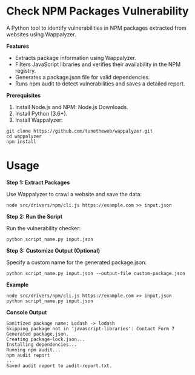 # Check NPM Packages Vulnerability  

A Python tool to identify vulnerabilities in NPM packages extracted from websites using Wappalyzer.

**Features**

- Extracts package information using Wappalyzer.
- Filters JavaScript libraries and verifies their availability in the NPM registry.
- Generates a package.json file for valid dependencies.
- Runs npm audit to detect vulnerabilities and saves a detailed report.

**Prerequisites**

1.	Install Node.js and NPM: Node.js Downloads.
2.	Install Python (3.6+).
3.	Install Wappalyzer:

```
git clone https://github.com/tunetheweb/wappalyzer.git
cd wappalyzer
npm install
```


# Usage

**Step 1: Extract Packages**

Use Wappalyzer to crawl a website and save the data:

```node src/drivers/npm/cli.js https://example.com >> input.json```

**Step 2: Run the Script**

Run the vulnerability checker:

```python script_name.py input.json```

**Step 3: Customize Output (Optional)**

Specify a custom name for the generated package.json:

```python script_name.py input.json --output-file custom-package.json```


**Example**

```
node src/drivers/npm/cli.js https://example.com >> input.json
python script_name.py input.json
```

**Console Output**

```
Sanitized package name: Lodash -> lodash
Skipping package not in 'javascript-libraries': Contact Form 7
Generated package.json.
Creating package-lock.json...
Installing dependencies...
Running npm audit...
npm audit report
...
Saved audit report to audit-report.txt.
```